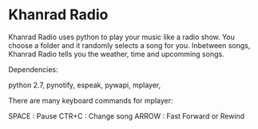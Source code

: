 # Khanrad Radio

Khanrad Radio uses python to play your music like a radio show. 
You choose a folder and it randomly selects a song for you. Inbetween songs, Khanrad Radio tells you the weather, time and upcomming songs.

Dependencies:

python 2.7,
pynotify,
espeak,
pywapi,
mplayer, 

There are many keyboard commands for mplayer:

SPACE : Pause 
CTR+C : Change song 
ARROW : Fast Forward or Rewind 
